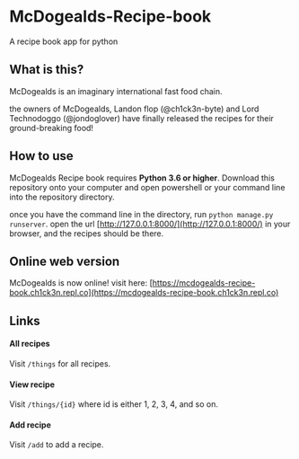 # McDogealds-Recipe-book
A recipe book app for python


## What is this?

McDogealds is an imaginary international fast food chain.

the owners of McDogealds, Landon flop (@ch1ck3n-byte) and Lord Technodoggo (@jondoglover) have finally released the recipes for their ground-breaking food!

## How to use

McDogealds Recipe book requires **Python 3.6 or higher**. Download this repository onto your computer and open powershell or your command line into the repository directory. 

once you have the command line in the directory, run `python manage.py runserver`. open the url [http://127.0.0.1:8000/](http://127.0.0.1:8000/) in your browser, and the recipes should be there.

## Online web version

McDogealds is now online! visit here: [https://mcdogealds-recipe-book.ch1ck3n.repl.co](https://mcdogealds-recipe-book.ch1ck3n.repl.co)

## Links

#### All recipes

  Visit `/things` for all recipes.
  
#### View recipe
  Visit `/things/{id}` where id is either 1, 2, 3, 4, and so on.
#### Add recipe
  Visit `/add` to add a recipe.
